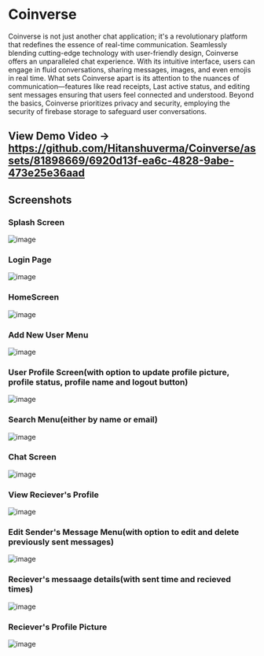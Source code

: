 # Coinverse

Coinverse is not just another chat application; 
it's a revolutionary platform that redefines the essence of real-time communication. Seamlessly blending cutting-edge technology with user-friendly design, Coinverse offers an unparalleled chat experience. With its intuitive interface, users can engage in fluid conversations, sharing messages, images, and even emojis in real time. What sets Coinverse apart is its attention to the nuances of communication—features like read receipts, Last active status, and editing sent messages ensuring that users feel connected and understood. Beyond the basics, Coinverse prioritizes privacy and security, employing the security of firebase storage to safeguard user conversations. 

## View Demo Video -> https://github.com/Hitanshuverma/Coinverse/assets/81898669/6920d13f-ea6c-4828-9abe-473e25e36aad

## Screenshots

### Splash Screen

![image](https://github.com/Hitanshuverma/Coinverse/assets/81898669/d85ba252-0ad2-4416-be2d-5000495b0db2)

### Login Page

![image](https://github.com/Hitanshuverma/Coinverse/assets/81898669/7e52d7f1-2f32-422d-a91b-b121fe99a32d)

### HomeScreen

![image](https://github.com/Hitanshuverma/Coinverse/assets/81898669/b239e04e-7ffa-41f0-8f78-e851f2d08c83)

### Add New User Menu

![image](https://github.com/Hitanshuverma/Coinverse/assets/81898669/1cbd0206-9974-48cc-99aa-768c7f198808)

### User Profile Screen(with option to update profile picture, profile status, profile name and logout button)

![image](https://github.com/Hitanshuverma/Coinverse/assets/81898669/8d02ee48-a7cd-459e-934d-73b2d49d30b5)

### Search Menu(either by name or email)

![image](https://github.com/Hitanshuverma/Coinverse/assets/81898669/59c95ad1-3909-42fc-8585-b8114e75972e)

### Chat Screen

![image](https://github.com/Hitanshuverma/Coinverse/assets/81898669/0c0fb353-0789-4d91-9f0e-1b256165978d)

### View Reciever's Profile

![image](https://github.com/Hitanshuverma/Coinverse/assets/81898669/19283eb1-49be-426e-80d4-4f79c6baac87)

### Edit Sender's Message Menu(with option to edit and delete previously sent messages)

![image](https://github.com/Hitanshuverma/Coinverse/assets/81898669/c0408046-9780-4e67-80c8-dd352dde4b2e)

### Reciever's messaage details(with sent time and recieved times)

![image](https://github.com/Hitanshuverma/Coinverse/assets/81898669/01819e5e-0e28-4d6c-85db-587308ad164d)

### Reciever's Profile Picture

![image](https://github.com/Hitanshuverma/Coinverse/assets/81898669/6d1751cb-2a43-4df6-9d78-b3bf4dcdc191)







